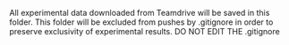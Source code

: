 All experimental data downloaded from Teamdrive will be saved in this folder. This folder will be excluded from pushes by .gitignore in order to preserve exclusivity of experimental results. DO NOT EDIT THE .gitignore

